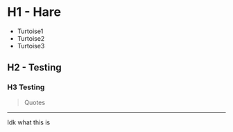 # H1 - Hare

* Turtoise1
* Turtoise2
* Turtoise3

## H2 - Testing

### H3 Testing

> Quotes


***
Idk what this is